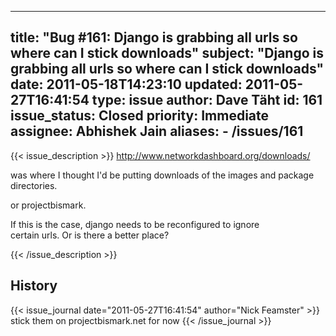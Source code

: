 
---
title: "Bug #161: Django is grabbing all urls so where can I stick downloads"
subject: "Django is grabbing all urls so where can I stick downloads"
date: 2011-05-18T14:23:10
updated: 2011-05-27T16:41:54
type: issue
author: Dave Täht
id: 161
issue_status: Closed
priority: Immediate
assignee: Abhishek Jain
aliases:
    - /issues/161
---

{{< issue_description >}}
http://www.networkdashboard.org/downloads/

was where I thought I'd be putting downloads of the images and package
directories.

or projectbismark.

If this is the case, django needs to be reconfigured to ignore\
certain urls. Or is there a better place?


{{< /issue_description >}}

## History
{{< issue_journal date="2011-05-27T16:41:54" author="Nick Feamster" >}}
stick them on projectbismark.net for now
{{< /issue_journal >}}

